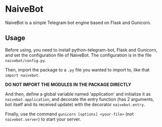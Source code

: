 # NaiveBot

NaiveBot is a simple Telegram bot engine based on Flask and Gunicorn.

## Usage

Before using, you need to install python-telegram-bot, Flask and Gunicorn, and set the configuration file of NaiveBot. The configuration is in the file `naivebot/config.py`.

Then, import the package to a `.py` file you wanted to import to, like that `import naivebot`.

**DO NOT IMPORT THE MODULES IN THE PACKAGE DIRECTLY**

And then, define a global variable named 'application' and initialize it as `naivebot.application`, and decorate the entry function (has 2 arguments, bot itself and its received update) with the decorator `naivebot.entry`.

Finally, use the command `gunicorn [options] <your-file>` (not `naivebot.server`) to start your server.
